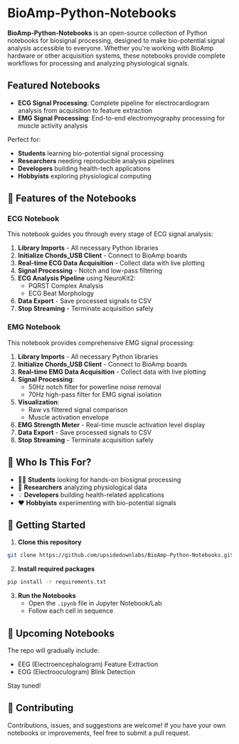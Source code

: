 # BioAmp-Python-Notebooks

**BioAmp-Python-Notebooks** is an open-source collection of Python notebooks for biosignal processing, designed to make bio-potential signal analysis accessible to everyone. Whether you're working with BioAmp hardware or other acquisition systems, these notebooks provide complete workflows for processing and analyzing physiological signals.

## Featured Notebooks

- **ECG Signal Processing**: Complete pipeline for electrocardiogram analysis from acquisition to feature extraction
- **EMG Signal Processing**: End-to-end electromyography processing for muscle activity analysis

Perfect for:
- **Students** learning bio-potential signal processing
- **Researchers** needing reproducible analysis pipelines
- **Developers** building health-tech applications
- **Hobbyists** exploring physiological computing

## 📌 Features of the Notebooks

### ECG Notebook
This notebook guides you through every stage of ECG signal analysis:
1. **Library Imports** - All necessary Python libraries
2. **Initialize Chords_USB Client** - Connect to BioAmp boards
3. **Real-time ECG Data Acquisition** - Collect data with live plotting
4. **Signal Processing** - Notch and low-pass filtering
5. **ECG Analysis Pipeline** using NeuroKit2:
   - PQRST Complex Analysis
   - ECG Beat Morphology
6. **Data Export** - Save processed signals to CSV
7. **Stop Streaming** - Terminate acquisition safely

### EMG Notebook
This notebook provides comprehensive EMG signal processing:
1. **Library Imports** - All necessary Python libraries
2. **Initialize Chords_USB Client** - Connect to BioAmp boards
3. **Real-time EMG Data Acquisition** - Collect data with live plotting
4. **Signal Processing**:
   - 50Hz notch filter for powerline noise removal
   - 70Hz high-pass filter for EMG signal isolation
5. **Visualization**:
   - Raw vs filtered signal comparison
   - Muscle activation envelope
6. **EMG Strength Meter** - Real-time muscle activation level display
7. **Data Export** - Save processed signals to CSV
8. **Stop Streaming** - Terminate acquisition safely

## 🎯 Who Is This For?

* 🧑‍🎓 **Students** looking for hands-on biosignal processing
* 🧪 **Researchers** analyzing physiological data
* 💡 **Developers** building health-related applications
* ❤️ **Hobbyists** experimenting with bio-potential signals

## 🚀 Getting Started

1. **Clone this repository**
```bash
git clone https://github.com/upsidedownlabs/BioAmp-Python-Notebooks.git
```

2. **Install required packages**
```bash
pip install -r requirements.txt
```

3. **Run the Notebooks**
   - Open the `.ipynb` file in Jupyter Notebook/Lab
   - Follow each cell in sequence

## 📌 Upcoming Notebooks

The repo will gradually include:

* EEG (Electroencephalogram) Feature Extraction
* EOG (Electrooculogram) Blink Detection

Stay tuned!

## 🤝 Contributing

Contributions, issues, and suggestions are welcome! If you have your own notebooks or improvements, feel free to submit a pull request.